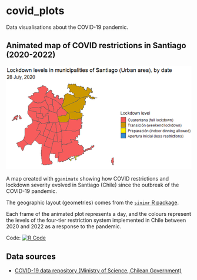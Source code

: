 # covid_plots

Data visualisations about the COVID-19 pandemic.

## Animated map of COVID restrictions in Santiago (2020-2022)

![Animated map of COVID lockdown levels in municipalities of Santiago urban area, from 2020 to 2022](lockdown_levels_santiago.gif)

A map created with `gganimate` showing how COVID restrictions and lockdown severity evolved in Santiago (Chile) since the outbreak of the COVID-19 pandemic.

The geographic layout (geometries) comes from the [`sinimr` R package](https://github.com/robsalasco/sinimr).

Each frame of the animated plot represents a day, and the colours represent the levels of the four-tier restriction system implemented in Chile between 2020 and 2022 as a response to the pandemic.

Code: [<img src="https://img.shields.io/badge/r-%23276DC3.svg?style=for-the-badge&amp;logo=r&amp;logoColor=white" alt="R Code" width="37"/>](animated_map_lockdown_levels.R)

## Data sources

-   [COVID-19 data repository (Ministry of Science, Chilean Government)](https://github.com/MinCiencia/Datos-COVID19/)
